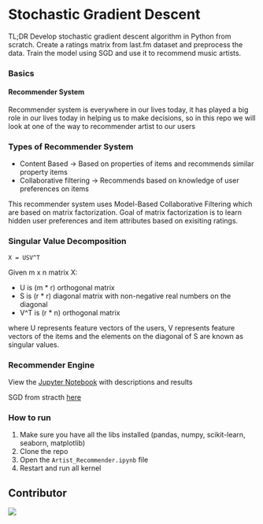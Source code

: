 # Stochastic Gradient Descent

TL;DR Develop stochastic gradient descent algorithm in Python from scratch. Create a ratings matrix
from last.fm dataset and preprocess the data. Train the model using SGD and use it to recommend music artists.

### Basics

#### Recommender System
Recommender system is everywhere in our lives today, it has played a big role in our lives today in helping us to make decisions, so in this repo we will look at one of the way to recommender artist to our users

### Types of Recommender System
* Content Based -> Based on properties of items and recommends similar property items
* Collaborative filtering -> Recommends based on knowledge of user preferences on items

This recommender system uses Model-Based Collaborative Filtering which are based on matrix factorization. Goal of matrix factorization is to learn hidden user preferences and item attributes based on exisiting ratings.

### Singular Value Decomposition

```X = USV^T```

Given m x n matrix X:
  - U is (m * r) orthogonal matrix
  - S is (r * r) diagonal matrix with non-negative real numbers on the diagonal
  - V^T is (r * n) orthogonal matrix

where U represents feature vectors of the users, V represents feature vectors of the items and the
elements on the diagonal of S are known as singular values.

### Recommender Engine
View the [Jupyter Notebook](https://github.com/fadilparves/stoch_gradient_descent/blob/master/Artist_Recommender.ipynb) with descriptions and results

SGD from stracth [here](https://github.com/fadilparves/stoch_gradient_descent/blob/master/stoch_gradient_descent.py)

### How to run
1. Make sure you have all the libs installed (pandas, numpy, scikit-learn, seaborn, matplotlib)
2. Clone the repo
3. Open the `Artist_Recommender.ipynb` file
4. Restart and run all kernel

## Contributor
<a href="https://github.com/fadilparves/stoch_gradient_descent/graphs/contributors">
  <img src="https://contributors-img.web.app/image?repo=fadilparves/stoch_gradient_descent" />
</a>
